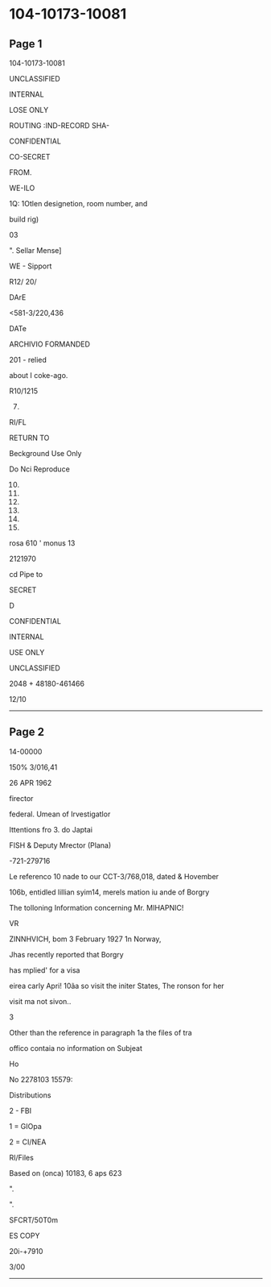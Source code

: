# 104-10173-10081

## Page 1

104-10173-10081

UNCLASSIFIED

INTERNAL

LOSE ONLY

ROUTING :IND-RECORD SHA-

CONFIDENTIAL

CO-SECRET

FROM.

WE-ILO

1Q: 1Otlen designetion, room number, and

build rig)

03

". Sellar Mense]

WE - Sipport

R12/ 20/

DArE

<581-3/220,436

DATe

ARCHIVIO FORMANDED

201 - relied

about I coke-ago.

R10/1215

7.

RI/FL

RETURN TO

Beckground Use Only

Do Nci Reproduce

10.

11.

17.

13.

14.

18.

rosa 610 ' monus 13

2121970

cd Pipe to

SECRET

D

CONFIDENTIAL

INTERNAL

USE ONLY

UNCLASSIFIED

2048 + 48180-461466

12/10

---

## Page 2

14-00000

150% 3/016,41

26 APR 1962

firector

federal. Umean of Irvestigatlor

Ittentions fro 3. do Japtai

FISH & Deputy Mrector (Plana)

-721-279716

Le referenco 10 nade to our CCT-3/768,018, dated & Hovember

106b, entidled lillian syim14, merels mation iu ande of Borgry

The tolloning Information concerning Mr. MIHAPNIC!

VR

ZINNHVICH, bom 3 February 1927 1n Norway,

Jhas recently reported that Borgry

has mplied' for a visa

eirea carly Apri! 10ãa so visit the initer States, The ronson for her

visit ma not sivon..

3

Other than the reference in paragraph 1a the files of tra

offico contaia no information on Subjeat

Ho

No 2278103 15579:

Distributions

2 - FBI

1 = GIOpa

2 = CI/NEA

RI/Files

Based on (onca) 10183, 6 aps 623

".

".

SFCRT/50T0m

ES COPY

20i-+7910

3/00

---

